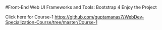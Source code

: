 #Front-End Web UI Frameworks and Tools: Bootstrap 4
Enjoy the Project

Click here for Course-1 https://github.com/guptamanas7/WebDev-Specialization-Course/tree/master/Course-1
